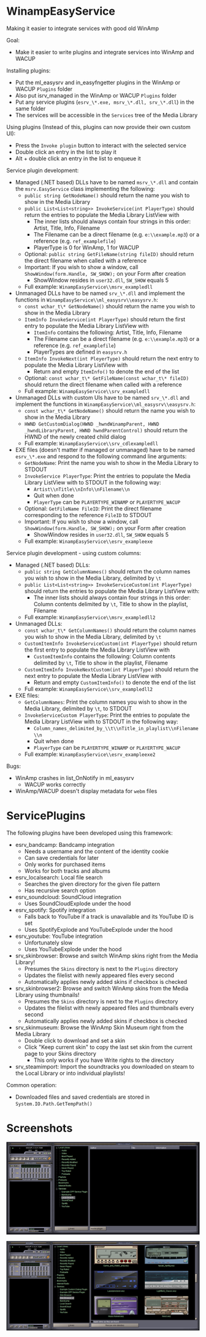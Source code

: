 # WinampEasyService
Making it easier to integrate services with good old WinAmp

Goal:
* Make it easier to write plugins and integrate services into WinAmp and WACUP

Installing plugins:
* Put the ml_easysrv and in_easyfngetter plugins in the WinAmp or WACUP `Plugins` folder
* Also put isrv_managed in the WinAmp or WACUP `Plugins` folder
* Put any service plugins (`esrv_\*.exe, msrv_\*.dll, srv_\*.dll`) in the same folder
* The services will be accessible in the `Services` tree of the Media Library

Using plugins (Instead of this, plugins can now provide their own custom UI):
* Press the `Invoke plugin` button to interact with the selected service
* Double click an entry in the list to play it
* Alt + double click an entry in the list to enqueue it

Service plugin development:
* Managed (.NET based) DLLs have to be named `msrv_\*.dll` and contain the `msrv.EasyService` class implementing the following:
    * `public string GetNodeName()` should return the name you wish to show in the Media Library
    * `public List<List<string>> InvokeService(int PlayerType)` should return the entries to populate the Media Library ListView with
        * The inner lists should always contain four strings in this order: Artist, Title, Info, Filename
        * The Filename can be a direct filename (e.g. `e:\\example.mp3`) or a reference (e.g. `ref_examplefile`)
        * PlayerType is 0 for WinAmp, 1 for WACUP
    * Optional: `public string GetFileName(string fileID)` should return the direct filename when called with a reference
    * Important: If you wish to show a window, call `ShowWindow(form.Handle, SW_SHOW);` on your Form after creation
        * ShowWindow resides in `user32.dll`, `SW_SHOW` equals 5
    * Full example: `WinampEasyService\\msrv_exampledll`
* Unmanaged DLLs have to be named `srv_\*.dll` and implement the functions in `WinampEasyService\\ml_easysrv\\easysrv.h`:
    * `const wchar_t\* GetNodeName()` should return the name you wish to show in the Media Library
    * `ItemInfo InvokeService(int PlayerType)` should return the first entry to populate the Media Library ListView with
        * `ItemInfo` contains the following: Artist, Title, Info, Filename
        * The Filename can be a direct filename (e.g. `e:\\example.mp3`) or a reference (e.g. `ref_examplefile`)
        * PlayerTypes are defined in `easysrv.h`
    * `ItemInfo InvokeNext(int PleyerType)` should return the next entry to populate the Media Library ListView with
        * Return and empty `ItemInfo()` to denote the end of the list
    * Optional: `const wchar_t\* GetFileName(const wchar_t\* fileID)` should return the direct filename when called with a reference
    * Full example: `WinampEasyService\\srv_exampledll`
* Unmanaged DLLs with custom UIs have to be named `srv_\*.dll` and implement the functions in `WinampEasyService\\ml_easysrv\\easysrv.h`:
    * `const wchar_t\* GetNodeName()` should return the name you wish to show in the Media Library
    * `HWND GetCustomDialog(HWND _hwndWinampParent, HWND _hwndLibraryParent, HWND hwndParentControl)` should return the HWND of the newly created child dialog
    * Full example: `WinampEasyService\\srv_cdlexampledll`
* EXE files (doesn't matter if managed or unmanaged) have to be named `esrv_\*.exe` and respond to the following command line arguments:
    * `GetNodeName`: Print the name you wish to show in the Media Library to STDOUT
    * `InvokeService PlayerType`: Print the entries to populate the Media Library ListView with to STDOUT in the following way:
        * `Artist\\nTitle\\nInfo\\nFilename\\n`
        * Quit when done
        * `PlayerType` can be `PLAYERTYPE_WINAMP` or `PLAYERTYPE_WACUP`
    * Optional: `GetFileName FileID`: Print the direct filename corresponding to the reference `FileID` to STDOUT
    * Important: If you wish to show a window, call `ShowWindow(form.Handle, SW_SHOW);` on your Form after creation
        * ShowWindow resides in `user32.dll`, `SW_SHOW` equals 5
    * Full example: `WinampEasyService\\esrv_exampleexe`

Service plugin development - using custom columns:
* Managed (.NET based) DLLs:
    * `public string GetColumnNames()` should return the column names you wish to show in the Media Library, delimited by `\t`
    * `public List<List<string>> InvokeServiceCustom(int PlayerType)` should return the entries to populate the Media Library ListView with:
        * The inner lists should always contain four strings in this order: Column contents delimited by `\t`, Title to show in the playlist, Filename
    * Full example: `WinampEasyService\\msrv_exampledll2`
* Unmanaged DLLs:
    * `const wchar_t\* GetColumnNames()` should return the column names you wish to show in the Media Library, delimited by `\t`
    * `CustomItemInfo InvokeServiceCustom(int PlayerType)` should return the first entry to populate the Media Library ListView with
        * `CustomItemInfo` contains the following: Column contents delimited by `\t`, Title to show in the playlist, Filename
    * `CustomItemInfo InvokeNextCustom(int PlayerType)` should return the next entry to populate the Media Library ListView with
        * Return and empty `CustomItemInfo()` to denote the end of the list
    * Full example: `WinampEasyService\\srv_exampledll2`
* EXE files:
    * `GetColumnNames`: Print the column names you wish to show in the Media Library, delimited by `\t`, to STDOUT
    * `InvokeServiceCustom PlayerType`: Print the entries to populate the Media Library ListView with to STDOUT in the following way:
        * `Column_names_delimited_by_\\t\\nTitle_in_playlist\\nFilename\\n`
        * Quit when done
        * `PlayerType` can be `PLAYERTYPE_WINAMP` or `PLAYERTYPE_WACUP`
    * Full example: `WinampEasyService\\esrv_exampleexe2`

Bugs:
* WinAmp crashes in list_OnNotify in ml_easysrv
    * WACUP works correctly
* WinAmp/WACUP doesn't display metadata for `webm` files

# ServicePlugins

The following plugins have been developed using this framework:
* esrv_bandcamp: Bandcamp integration
    * Needs a username and the content of the identity cookie
    * Can save credentials for later
    * Only works for purchased items
    * Works for both tracks and albums
* esrv_localsearch: Local file search
    * Searches the given directory for the given file pattern
    * Has recursive search option
* esrv_soundcloud: SoundCloud integration
    * Uses SoundCloudExplode under the hood
* esrv_spotify: Spotify integration
    * Falls back to YouTube if a track is unavailable and its YouTube ID is set
    * Uses SpotifyExplode and YouTubeExplode under the hood
* esrv_youtube: YouTube integration
    * Unfortunately slow
    * Uses YouTubeExplode under the hood
* srv_skinbrowser: Browse and switch WinAmp skins right from the Media Library!
    * Presumes the `Skins` directory is next to the `Plugins` directory
    * Updates the filelist with newly appeared files every second
    * Automatically applies newly added skins if checkbox is checked
* srv_skinbrowser2: Browse and switch WinAmp skins from the Media Library using thumbnails!
    * Presumes the `Skins` directory is next to the `Plugins` directory
    * Updates the filelist with newly appeared files and thumbnails every second
    * Automatically applies newly added skins if checkbox is checked
* srv_skinmuseum: Browse the WinAmp Skin Museum right from the Media Library
    * Double click to download and set a skin
    * Click "Keep current skin" to copy the last set skin from the current page to your Skins directory
        * This only works if you have Write rights to the directory
* srv_steamimport: Import the soundtracks you downloaded on steam to the Local Library or into individual playlists!

Common operation:
* Downloaded files and saved credentials are stored in `System.IO.Path.GetTempPath()`

# Screenshots

![Screenshot](screenshot.png)

![Skin Browser 2 Screenshot](screenshot2.png)